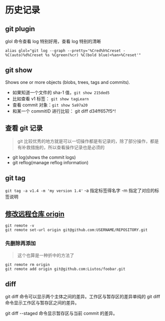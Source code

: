 # 历史记录

## git plugin

glol 命令查看 log 特别好用，查看 log 特别的清晰

`alias glol="git log --graph --pretty='%Cred%h%Creset -%C(auto)%d%Creset %s %Cgreen(%cr) %C(bold blue)<%an>%Creset'"`

## git show

Shows one or more objects (blobs, trees, tags and commits).

- 如果知道一个文件的 sha-1 值，`git show 215ded5`
- 比如查看 v1 标签： `git show tagLearn`
- 查看 commit 对象：`git show 5a97a20`
- 和某一个 commitID 进行比较： git diff d34ff657f5^!

## 查看 git 记录

> git 比较优秀的地方就是可以一切操作都是有记录的，除了部分操作，都是有补救措施的，所以查看操作记录也是必须的

- git log(shows the commit logs)
- git reflog(manage reflog information)

## git tag

`git tag -a v1.4 -m 'my version 1.4'` -a 指定标签得名字 -m 指定了对应的标签说明

## [修改远程仓库 origin](https://help.github.com/articles/changing-a-remote-s-url/)

```git
git remote -v
git remote set-url origin git@github.com:USERNAME/REPOSITORY.git
```

### 先删除再添加

> 这个也算是一种折中的方法了

```git
git remote rm origin
git remote add origin git@github.com:Liutos/foobar.git
```

## diff

git diff 命令可以显示两个主体之间的差异。工作区与暂存区的差异单纯的 git diff 命令显示工作区与暂存区之间的差异。

git diff --staged 命令显示暂存区与当前 commit 的差异。

